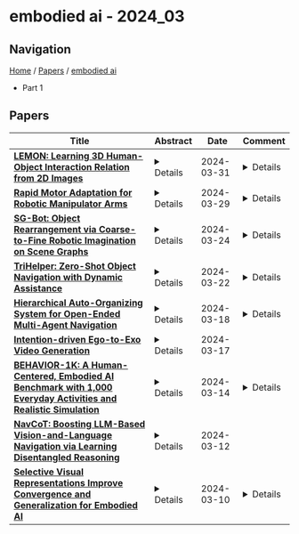 # embodied ai - 2024_03

## Navigation

[Home](https://lixin97.github.io/arXivRadar) / [Papers](https://lixin97.github.io/arXivRadar/papers) / [embodied ai](https://lixin97.github.io/arXivRadar/papers/embodied_ai)

- Part 1

## Papers

| **Title** | **Abstract** | **Date** | **Comment** |
| --- | --- | --- | --- |
| **[LEMON: Learning 3D Human-Object Interaction Relation from 2D Images](http://arxiv.org/abs/2312.08963v2)** | <details>Learning 3D human-object interaction relation is pivotal to embodied AI and interaction modeling. Most existing methods approach the goal by learning to predict isolated interaction elements, e.g., human contact, object affordance, and human-object spatial relation, primarily from the perspective of either the human or the object. Which underexploit certain correlations between the interaction counterparts (human and object), and struggle to address the uncertainty in interactions. Actually, objects' functionalities potentially affect humans' interaction intentions, which reveals what the interaction is. Meanwhile, the interacting humans and objects exhibit matching geometric structures, which presents how to interact. In light of this, we propose harnessing these inherent correlations between interaction counterparts to mitigate the uncertainty and jointly anticipate the above interaction elements in 3D space. To achieve this, we present LEMON (LEarning 3D huMan-Object iNteraction relation), a unified model that mines interaction intentions of the counterparts and employs curvatures to guide the extraction of geometric correlations, combining them to anticipate the interaction elements. Besides, the 3D Interaction Relation dataset (3DIR) is collected to serve as the test bed for training and evaluation. Extensive experiments demonstrate the superiority of LEMON over methods estimating each element in isolation.</details> | 2024-03-31 | <details>accept by CVPR2024</details> |
| **[Rapid Motor Adaptation for Robotic Manipulator Arms](http://arxiv.org/abs/2312.04670v2)** | <details>Developing generalizable manipulation skills is a core challenge in embodied AI. This includes generalization across diverse task configurations, encompassing variations in object shape, density, friction coefficient, and external disturbances such as forces applied to the robot. Rapid Motor Adaptation (RMA) offers a promising solution to this challenge. It posits that essential hidden variables influencing an agent's task performance, such as object mass and shape, can be effectively inferred from the agent's action and proprioceptive history. Drawing inspiration from RMA in locomotion and in-hand rotation, we use depth perception to develop agents tailored for rapid motor adaptation in a variety of manipulation tasks. We evaluated our agents on four challenging tasks from the Maniskill2 benchmark, namely pick-and-place operations with hundreds of objects from the YCB and EGAD datasets, peg insertion with precise position and orientation, and operating a variety of faucets and handles, with customized environment variations. Empirical results demonstrate that our agents surpass state-of-the-art methods like automatic domain randomization and vision-based policies, obtaining better generalization performance and sample efficiency.</details> | 2024-03-29 | <details>Accepted at CVPR 2024. 12 pages</details> |
| **[SG-Bot: Object Rearrangement via Coarse-to-Fine Robotic Imagination on Scene Graphs](http://arxiv.org/abs/2309.12188v2)** | <details>Object rearrangement is pivotal in robotic-environment interactions, representing a significant capability in embodied AI. In this paper, we present SG-Bot, a novel rearrangement framework that utilizes a coarse-to-fine scheme with a scene graph as the scene representation. Unlike previous methods that rely on either known goal priors or zero-shot large models, SG-Bot exemplifies lightweight, real-time, and user-controllable characteristics, seamlessly blending the consideration of commonsense knowledge with automatic generation capabilities. SG-Bot employs a three-fold procedure--observation, imagination, and execution--to adeptly address the task. Initially, objects are discerned and extracted from a cluttered scene during the observation. These objects are first coarsely organized and depicted within a scene graph, guided by either commonsense or user-defined criteria. Then, this scene graph subsequently informs a generative model, which forms a fine-grained goal scene considering the shape information from the initial scene and object semantics. Finally, for execution, the initial and envisioned goal scenes are matched to formulate robotic action policies. Experimental results demonstrate that SG-Bot outperforms competitors by a large margin.</details> | 2024-03-24 | <details>ICRA 2024 accepted. Project website: https://sites.google.com/view/sg-bot</details> |
| **[TriHelper: Zero-Shot Object Navigation with Dynamic Assistance](http://arxiv.org/abs/2403.15223v1)** | <details>Navigating toward specific objects in unknown environments without additional training, known as Zero-Shot object navigation, poses a significant challenge in the field of robotics, which demands high levels of auxiliary information and strategic planning. Traditional works have focused on holistic solutions, overlooking the specific challenges agents encounter during navigation such as collision, low exploration efficiency, and misidentification of targets. To address these challenges, our work proposes TriHelper, a novel framework designed to assist agents dynamically through three primary navigation challenges: collision, exploration, and detection. Specifically, our framework consists of three innovative components: (i) Collision Helper, (ii) Exploration Helper, and (iii) Detection Helper. These components work collaboratively to solve these challenges throughout the navigation process. Experiments on the Habitat-Matterport 3D (HM3D) and Gibson datasets demonstrate that TriHelper significantly outperforms all existing baseline methods in Zero-Shot object navigation, showcasing superior success rates and exploration efficiency. Our ablation studies further underscore the effectiveness of each helper in addressing their respective challenges, notably enhancing the agent's navigation capabilities. By proposing TriHelper, we offer a fresh perspective on advancing the object navigation task, paving the way for future research in the domain of Embodied AI and visual-based navigation.</details> | 2024-03-22 | <details>8 pages, 5 figures</details> |
| **[Hierarchical Auto-Organizing System for Open-Ended Multi-Agent Navigation](http://arxiv.org/abs/2403.08282v2)** | <details>Due to the dynamic and unpredictable open-world setting, navigating complex environments in Minecraft poses significant challenges for multi-agent systems. Agents must interact with the environment and coordinate their actions with other agents to achieve common objectives. However, traditional approaches often struggle to efficiently manage inter-agent communication and task distribution, crucial for effective multi-agent navigation. Furthermore, processing and integrating multi-modal information (such as visual, textual, and auditory data) is essential for agents to comprehend their goals and navigate the environment successfully and fully. To address this issue, we design the HAS framework to auto-organize groups of LLM-based agents to complete navigation tasks. In our approach, we devise a hierarchical auto-organizing navigation system, which is characterized by 1) a hierarchical system for multi-agent organization, ensuring centralized planning and decentralized execution; 2) an auto-organizing and intra-communication mechanism, enabling dynamic group adjustment under subtasks; 3) a multi-modal information platform, facilitating multi-modal perception to perform the three navigation tasks with one system. To assess organizational behavior, we design a series of navigation tasks in the Minecraft environment, which includes searching and exploring. We aim to develop embodied organizations that push the boundaries of embodied AI, moving it towards a more human-like organizational structure.</details> | 2024-03-18 | <details>ICLR 2024 Workshop on LLM Agents</details> |
| **[Intention-driven Ego-to-Exo Video Generation](http://arxiv.org/abs/2403.09194v2)** | <details>Ego-to-exo video generation refers to generating the corresponding exocentric video according to the egocentric video, providing valuable applications in AR/VR and embodied AI. Benefiting from advancements in diffusion model techniques, notable progress has been achieved in video generation. However, existing methods build upon the spatiotemporal consistency assumptions between adjacent frames, which cannot be satisfied in the ego-to-exo scenarios due to drastic changes in views. To this end, this paper proposes an Intention-Driven Ego-to-exo video generation framework (IDE) that leverages action intention consisting of human movement and action description as view-independent representation to guide video generation, preserving the consistency of content and motion. Specifically, the egocentric head trajectory is first estimated through multi-view stereo matching. Then, cross-view feature perception module is introduced to establish correspondences between exo- and ego- views, guiding the trajectory transformation module to infer human full-body movement from the head trajectory. Meanwhile, we present an action description unit that maps the action semantics into the feature space consistent with the exocentric image. Finally, the inferred human movement and high-level action descriptions jointly guide the generation of exocentric motion and interaction content (i.e., corresponding optical flow and occlusion maps) in the backward process of the diffusion model, ultimately warping them into the corresponding exocentric video. We conduct extensive experiments on the relevant dataset with diverse exo-ego video pairs, and our IDE outperforms state-of-the-art models in both subjective and objective assessments, demonstrating its efficacy in ego-to-exo video generation.</details> | 2024-03-17 |  |
| **[BEHAVIOR-1K: A Human-Centered, Embodied AI Benchmark with 1,000 Everyday Activities and Realistic Simulation](http://arxiv.org/abs/2403.09227v1)** | <details>We present BEHAVIOR-1K, a comprehensive simulation benchmark for human-centered robotics. BEHAVIOR-1K includes two components, guided and motivated by the results of an extensive survey on "what do you want robots to do for you?". The first is the definition of 1,000 everyday activities, grounded in 50 scenes (houses, gardens, restaurants, offices, etc.) with more than 9,000 objects annotated with rich physical and semantic properties. The second is OMNIGIBSON, a novel simulation environment that supports these activities via realistic physics simulation and rendering of rigid bodies, deformable bodies, and liquids. Our experiments indicate that the activities in BEHAVIOR-1K are long-horizon and dependent on complex manipulation skills, both of which remain a challenge for even state-of-the-art robot learning solutions. To calibrate the simulation-to-reality gap of BEHAVIOR-1K, we provide an initial study on transferring solutions learned with a mobile manipulator in a simulated apartment to its real-world counterpart. We hope that BEHAVIOR-1K's human-grounded nature, diversity, and realism make it valuable for embodied AI and robot learning research. Project website: https://behavior.stanford.edu.</details> | 2024-03-14 | <details>A preliminary version was published at 6th Conference on Robot Learning (CoRL 2022)</details> |
| **[NavCoT: Boosting LLM-Based Vision-and-Language Navigation via Learning Disentangled Reasoning](http://arxiv.org/abs/2403.07376v1)** | <details>Vision-and-Language Navigation (VLN), as a crucial research problem of Embodied AI, requires an embodied agent to navigate through complex 3D environments following natural language instructions. Recent research has highlighted the promising capacity of large language models (LLMs) in VLN by improving navigational reasoning accuracy and interpretability. However, their predominant use in an offline manner usually suffers from substantial domain gap between the VLN task and the LLM training corpus. This paper introduces a novel strategy called Navigational Chain-of-Thought (NavCoT), where we fulfill parameter-efficient in-domain training to enable self-guided navigational decision, leading to a significant mitigation of the domain gap in a cost-effective manner. Specifically, at each timestep, the LLM is prompted to forecast the navigational chain-of-thought by: 1) acting as a world model to imagine the next observation according to the instruction, 2) selecting the candidate observation that best aligns with the imagination, and 3) determining the action based on the reasoning from the prior steps. Through constructing formalized labels for training, the LLM can learn to generate desired and reasonable chain-of-thought outputs for improving the action decision. Experimental results across various training settings and popular VLN benchmarks (e.g., Room-to-Room (R2R), Room-across-Room (RxR), Room-for-Room (R4R)) show the significant superiority of NavCoT over the direct action prediction variants. Through simple parameter-efficient finetuning, our NavCoT outperforms a recent GPT4-based approach with ~7% relative improvement on the R2R dataset. We believe that NavCoT will help unlock more task-adaptive and scalable LLM-based embodied agents, which are helpful for developing real-world robotics applications. Code is available at https://github.com/expectorlin/NavCoT.</details> | 2024-03-12 |  |
| **[Selective Visual Representations Improve Convergence and Generalization for Embodied AI](http://arxiv.org/abs/2311.04193v2)** | <details>Embodied AI models often employ off the shelf vision backbones like CLIP to encode their visual observations. Although such general purpose representations encode rich syntactic and semantic information about the scene, much of this information is often irrelevant to the specific task at hand. This introduces noise within the learning process and distracts the agent's focus from task-relevant visual cues. Inspired by selective attention in humans-the process through which people filter their perception based on their experiences, knowledge, and the task at hand-we introduce a parameter-efficient approach to filter visual stimuli for embodied AI. Our approach induces a task-conditioned bottleneck using a small learnable codebook module. This codebook is trained jointly to optimize task reward and acts as a task-conditioned selective filter over the visual observation. Our experiments showcase state-of-the-art performance for object goal navigation and object displacement across 5 benchmarks, ProcTHOR, ArchitecTHOR, RoboTHOR, AI2-iTHOR, and ManipulaTHOR. The filtered representations produced by the codebook are also able generalize better and converge faster when adapted to other simulation environments such as Habitat. Our qualitative analyses show that agents explore their environments more effectively and their representations retain task-relevant information like target object recognition while ignoring superfluous information about other objects. Code and pretrained models are available at our project website: https://embodied-codebook.github.io.</details> | 2024-03-10 | <details>See project website: https://embodied-codebook.github.io</details> |
